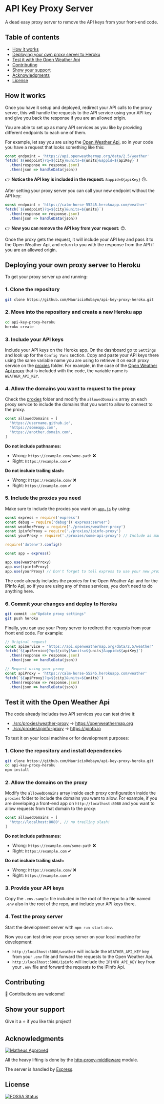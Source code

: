 # API Key Proxy Server

A dead easy proxy server to remove the API keys from your front-end code.

## Table of contents

- [How it works](#how-it-works)
- [Deploying your own proxy server to Heroku](#deploying-your-own-proxy-server-to-heroku)
- [Test it with the Open Weather Api](#test-it-with-the-open-weather-api)
- [Contributing](#contributing)
- [Show your support](#show-your-support)
- [Acknowledgments](#acknowledgments)
- [License](#license)

## How it works

Once you have it setup and deployed, redirect your API calls to the proxy server, this will handle the requests to the API service using your API key and give you back the response if you are an allowed origin.

You are able to set up as many API services as you like by providing different endpoints to each one of them.

For example, let say you are using the [Open Weather Api](https://openweathermap.org/), so in your code you have a request that looks something like this:

```js
const endpoint = 'https://api.openweathermap.org/data/2.5/weather'
fetch(`${endpoint}?q=${city}&units=${units}&appid=${apiKey}`)
  .then(response => response.json)
  .then(json => handleData(json))
```

👉 **Notice the API key is included in the request:** `&appid=${apiKey}` 😢.

After setting your proxy server you can call your new endpoint without the API key:

```js
const endpoint = 'https://calm-horse-55245.herokuapp.com/weather'
fetch(`${endpoint}?q=${city}&units=${units}`)
  .then(response => response.json)
  .then(json => handleData(json))
```

👉 **Now you can remove the API key from your request:** 😊.

Once the proxy gets the request, it will include your API key and pass it to the Open Weather Api, and return to you with the response from the API if you are an allowed origin.

## Deploying your own proxy server to Heroku

To get your proxy server up and running:

### 1. Clone the repository

```sh
git clone https://github.com/MauricioRobayo/api-key-proxy-heroku.git
```

### 2. Move into the repository and create a new Heroku app

```sh
cd api-key-proxy-heroku
heroku create
```

### 3. Include your API keys

Include your API keys on the Heroku app. On the dashboard go to `Settings` and look up for the `Config Vars` section. Copy and paste your API keys there using the same variable name you are using to retrieve it on each proxy service on the [proxies](./src/proxies) folder. For example, in the case of the [Open Weather Api proxy](./src/proxies/weather-proxy.js) that is included with the code, the variable name is `WEATHER_API_KEY`.

### 4. Allow the domains you want to request to the proxy

Check the [proxies](./src/proxies) folder and modify the `allowedDomains` array on each proxy service to include the domains that you want to allow to connect to the proxy.

```js
const allowedDomains = [
  'https://username.github.io',
  'https://someapp.com',
  'https://another.domain.com',
]
```

**Do not include pathnames:**

- Wrong: `https://example.com/some-path` ❌
- Right: `https://example.com` ✔

**Do not include trailing slash:**

- Wrong: `https://example.com/` ❌
- Right: `https://example.com` ✔

### 5. Include the proxies you need

Make sure to include the proxies you want on [`app.js`](./src/app.js) by using:

```js
const express = require('express')
const debug = require('debug')('express:server')
const weatherProxy = require('./proxies/weather-proxy')
const ipinfoProxy = require('./proxies/ipinfo-proxy')
const yourProxy = require('./proxies/some-api-proxy') // Include as many proxies as you need

require('dotenv').config()

const app = express()

app.use(weatherProxy)
app.use(ipinfoProxy)
app.use(yourProxy) // Don't forget to tell express to use your new proxy
```

The code already includes the proxies for the Open Weather Api and for the IPinfo Api, so if you are using any of those services, you don't need to do anything here.

### 6. Commit your changes and deploy to Heroku

```sh
git commit -am"Update proxy settings"
git push heroku
```

Finally, you can use your Proxy server to redirect the requests from your front end code. For example:

```js
// Original request
const apiService = 'https://api.openweathermap.org/data/2.5/weather'
fetch(`${apiService}?q=${city}&units=${units}&appid=${apiKey}`)
  .then(response => response.json)
  .then(json => handleData(json))
```

```js
// Request using your proxy
const apiProxy = 'https://calm-horse-55245.herokuapp.com/weather'
fetch(`${apiProxy}?q=${city}&units=${units}`)
  .then(response => response.json)
  .then(json => handleData(json))
```

## Test it with the Open Weather Api

The code already includes two API services you can test drive it:

- [./src/proxies/weather-proxy](./src/proxies/weather-proxy.js) → https://openweathermap.org
- [./src/proxies/ipinfo-proxy](./src/proxies/ipinfo-proxy.js) → https://ipinfo.io

To test it on your local machine or for development purposes:

### 1. Clone the repository and install dependencies

```sh
git clone https://github.com/MauricioRobayo/api-key-proxy-heroku.git
cd api-key-proxy-heroku
npm install
```

### 2. Allow the domains on the proxy

Modify the `allowedDomains` array inside each proxy configuration inside the `proxies` folder to include the domains you want to allow. For example, if you are developing a front-end app on `http://localhost:8080` and you want to allow requests from that domain to the proxy:

```js
const allowedDomains = [
  'http://localhost:8080', // no trailing slash!
]
```

**Do not include pathnames:**

- Wrong: `https://example.com/some-path` ❌
- Right: `https://example.com` ✔

**Do not include trailing slash:**

- Wrong: `https://example.com/` ❌
- Right: `https://example.com` ✔

### 3. Provide your API keys

Copy the `.env.sample` file included in the root of the repo to a file named `.env` also in the root of the repo, and include your API keys there.

### 4. Test the proxy server

Start the development server with `npm run start:dev`.

Now you can test drive your proxy server on your local machine for development:

- `http://localhost:5000/weather` will include the `WEATHER_API_KEY` key from your `.env` file and forward the requests to the Open Weather Api.
- `http://localhost:5000/ipinfo` will include the `IPINFO_API_KEY` key from your `.env` file and forward the requests to the IPinfo Api.

## Contributing

🤝 Contributions are welcome!

## Show your support

Give it a ⭐️ if you like this project!

## Acknowledgments

[![Matheus Approved](https://img.shields.io/badge/Mat-Approved-green)](https://github.com/matheus-fls/weather-app)

All the heavy lifting is done by the [http-proxy-middleware](https://github.com/chimurai/http-proxy-middleware) module.

The server is handled by [Express](https://expressjs.com/).

## License

[![FOSSA Status](https://app.fossa.com/api/projects/git%2Bgithub.com%2FMauricioRobayo%2Fapi-key-proxy-server.svg?type=large)](https://app.fossa.com/projects/git%2Bgithub.com%2FMauricioRobayo%2Fapi-key-proxy-server?ref=badge_large)
